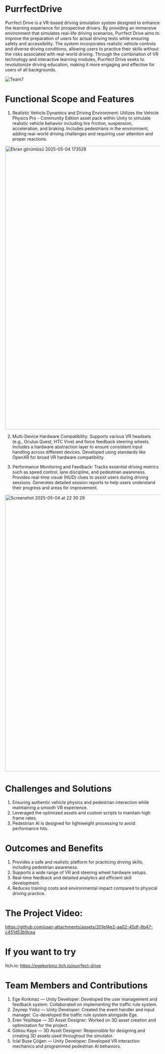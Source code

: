# PurrfectDrive

Purrfect Drive is a VR-based driving simulation system designed to enhance the learning experience for prospective drivers. By providing an immersive environment that simulates real-life driving scenarios, Purrfect Drive aims to improve the preparation of users for actual driving tests while ensuring safety and accessibility. The system incorporates realistic vehicle controls and diverse driving conditions, allowing users to practice their skills without the risks associated with real-world driving. Through the combination of VR technology and interactive learning modules, Purrfect Drive seeks to revolutionize driving education, making it more engaging and effective for users of all backgrounds.

![Team7](https://github.com/user-attachments/assets/05ac2029-eb69-4273-b23c-6826b455c562)


# Functional Scope and Features
1. Realistic Vehicle Dynamics and Driving Environment:
Utilizes the Vehicle Physics Pro - Community Edition asset pack within Unity to simulate realistic vehicle behavior including tire friction, suspension, acceleration, and braking.
Includes pedestrians in the environment, adding real-world driving challenges and requiring user attention and proper reactions.

<img width="1882" height="922" alt="Ekran görüntüsü 2025-05-04 173528" src="https://github.com/user-attachments/assets/6ead981f-baa1-49bc-9b23-cbbac0a176d4" />

2. Multi-Device Hardware Compatibility:
Supports various VR headsets (e.g., Oculus Quest, HTC Vive) and force feedback steering wheels.
Includes a hardware abstraction layer to ensure consistent input handling across different devices.
Developed using standards like OpenXR for broad VR hardware compatibility.

3. Performance Monitoring and Feedback:
Tracks essential driving metrics such as speed control, lane discipline, and pedestrian awareness.
Provides real-time visual (HUD) clues to assist users during driving sessions.
Generates detailed session reports to help users understand their progress and areas for improvement.

<img width="1440" height="900" alt="Screenshot 2025-05-04 at 22 30 29" src="https://github.com/user-attachments/assets/6ece7d58-e148-472d-8f54-9b14e5f70566" />

# Challenges and Solutions
1. Ensuring authentic vehicle physics and pedestrian interaction while maintaining a smooth VR experience.
2. Leveraged the optimized assets and custom scripts to maintain high frame rates.
3. Pedestrian AI is designed for lightweight processing to avoid performance hits.


# Outcomes and Benefits
1. Provides a safe and realistic platform for practicing driving skills, including pedestrian awareness.
2. Supports a wide range of VR and steering wheel hardware setups.
3. Real-time feedback and detailed analytics aid efficient skill development.
4. Reduces training costs and environmental impact compared to physical driving practice.

# The Project Video:
https://github.com/user-attachments/assets/201ef4e2-aa02-45df-8b47-c451d53b9cea

# If you want to try
Itch.io: https://egekorkmz.itch.io/purrfect-drive
 
# Team Members and Contributions
1. Ege Korkmaz — Unity Developer:
Developed the user management and feedback system. Collaborated on implementing the traffic rule system.
2. Zeynep Yıldız — Unity Developer:
Created the event handler and input manager. Co-developed the traffic rule system alongside Ege.
3. Eren Yeşiltepe — 3D Asset Designer:
Worked on 3D asset creation and optimization for the project.
5. Göksu Kaya — 3D Asset Designer:
Responsible for designing and creating 3D assets used throughout the simulator.
6. İclal Buse Çöğen — Unity Developer:
Developed VR interaction mechanics and programmed pedestrian AI behaviors.

